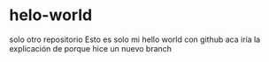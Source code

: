 # helo-world
solo otro repositorio
Esto es solo mi hello world con github aca iría la explicación de porque hice un nuevo branch
